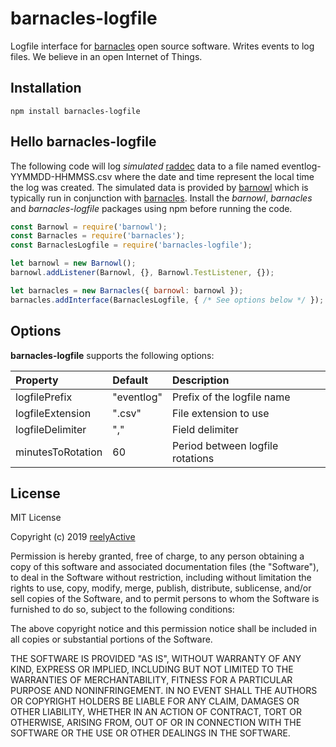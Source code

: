 barnacles-logfile
=================

Logfile interface for [barnacles](https://github.com/reelyactive/barnacles/) open source software.  Writes events to log files.  We believe in an open Internet of Things.


Installation
------------

    npm install barnacles-logfile


Hello barnacles-logfile
-----------------------

The following code will log _simulated_ [raddec](https://github.com/reelyactive/raddec/) data to a file named eventlog-YYMMDD-HHMMSS.csv where the date and time represent the local time the log was created.  The simulated data is provided by [barnowl](https://github.com/reelyactive/barnowl/) which is typically run in conjunction with [barnacles](https://github.com/reelyactive/barnacles/).  Install the _barnowl_, _barnacles_ and _barnacles-logfile_ packages using npm before running the code.

```javascript
const Barnowl = require('barnowl');
const Barnacles = require('barnacles');
const BarnaclesLogfile = require('barnacles-logfile');

let barnowl = new Barnowl();
barnowl.addListener(Barnowl, {}, Barnowl.TestListener, {});

let barnacles = new Barnacles({ barnowl: barnowl });
barnacles.addInterface(BarnaclesLogfile, { /* See options below */ });
```

Options
-------

__barnacles-logfile__ supports the following options:

| Property          | Default    | Description                      | 
|:------------------|:-----------|:---------------------------------|
| logfilePrefix     | "eventlog" | Prefix of the logfile name       |
| logfileExtension  | ".csv"     | File extension to use            |
| logfileDelimiter  | ","        | Field delimiter                  |
| minutesToRotation | 60         | Period between logfile rotations |


License
-------

MIT License

Copyright (c) 2019 [reelyActive](https://www.reelyactive.com)

Permission is hereby granted, free of charge, to any person obtaining a copy of this software and associated documentation files (the "Software"), to deal in the Software without restriction, including without limitation the rights to use, copy, modify, merge, publish, distribute, sublicense, and/or sell copies of the Software, and to permit persons to whom the Software is furnished to do so, subject to the following conditions:

The above copyright notice and this permission notice shall be included in all copies or substantial portions of the Software.

THE SOFTWARE IS PROVIDED "AS IS", WITHOUT WARRANTY OF ANY KIND, EXPRESS OR 
IMPLIED, INCLUDING BUT NOT LIMITED TO THE WARRANTIES OF MERCHANTABILITY, 
FITNESS FOR A PARTICULAR PURPOSE AND NONINFRINGEMENT. IN NO EVENT SHALL THE 
AUTHORS OR COPYRIGHT HOLDERS BE LIABLE FOR ANY CLAIM, DAMAGES OR OTHER 
LIABILITY, WHETHER IN AN ACTION OF CONTRACT, TORT OR OTHERWISE, ARISING FROM, 
OUT OF OR IN CONNECTION WITH THE SOFTWARE OR THE USE OR OTHER DEALINGS IN 
THE SOFTWARE.
